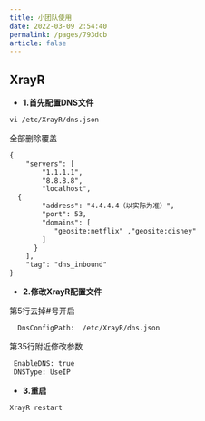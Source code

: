 ```yaml
---
title: 小团队使用
date: 2022-03-09 2:54:40
permalink: /pages/793dcb
article: false
---
```

<Badge text="以下示例解锁DNS为4.4.4.4，实际使用以系统显示为准" type="error" vertical="middle"/>

## XrayR

- **1.首先配置DNS文件**
``` html 
vi /etc/XrayR/dns.json
``` 

  全部删除覆盖

``` html 
{
    "servers": [
        "1.1.1.1",
        "8.8.8.8",
        "localhost",
  {
        "address": "4.4.4.4（以实际为准）", 
        "port": 53,
        "domains": [
           "geosite:netflix" ,"geosite:disney"
        ]
      }
    ],
    "tag": "dns_inbound"
}
``` 

- **2.修改XrayR配置文件**

第5行去掉#号开启
   
``` html 
  DnsConfigPath:  /etc/XrayR/dns.json
```

第35行附近修改参数

``` html 
 EnableDNS: true 
 DNSType: UseIP
```

- **3.重启**

``` html 
XrayR restart
```
